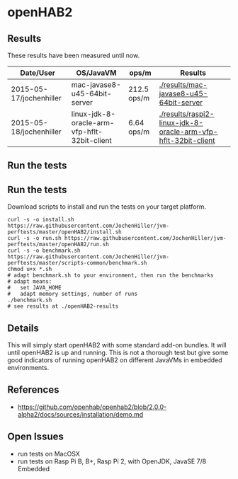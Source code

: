 # openHAB2

## Results

These results have been measured until now.

| Date/User | OS/JavaVM | ops/m | Results |
| --------- | --------- | ----- | ------- |
| 2015-05-17/jochenhiller | mac-javase8-u45-64bit-server | 212.5 ops/m | [./results/mac-javase8-u45-64bit-server](./results/mac-javase8-u45-64bit-server) |
| 2015-05-18/jochenhiller | linux-jdk-8-oracle-arm-vfp-hflt-32bit-client | 6.64 ops/m | [./results/raspi2-linux-jdk-8-oracle-arm-vfp-hflt-32bit-client](./results/raspi2-linux-jdk-8-oracle-arm-vfp-hflt-32bit-client) |

## Run the tests

## Run the tests

Download scripts to install and run the tests on your target platform.

```
curl -s -o install.sh https://raw.githubusercontent.com/JochenHiller/jvm-perftests/master/openHAB2/install.sh
curl -s -o run.sh https://raw.githubusercontent.com/JochenHiller/jvm-perftests/master/openHAB2/run.sh
curl -s -o benchmark.sh https://raw.githubusercontent.com/JochenHiller/jvm-perftests/master/scripts-common/benchmark.sh
chmod u+x *.sh
# adapt benchmark.sh to your environment, then run the benchmarks
# adapt means:
#   set JAVA_HOME
#   adapt memory settings, number of runs
./benchmark.sh
# see results at ./openHAB2-results
```

## Details

This will simply start openHAB2 with some standard add-on bundles. It will until openHAB2 is up and running.
This is not a thorough test but give some good indicators of running openHAB2 on different JavaVMs in embedded environments.

## References

* https://github.com/openhab/openhab2/blob/2.0.0-alpha2/docs/sources/installation/demo.md

## Open Issues

* run tests on MacOSX
* run tests on Rasp Pi B, B+, Rasp Pi 2, with OpenJDK, JavaSE 7/8 Embedded
